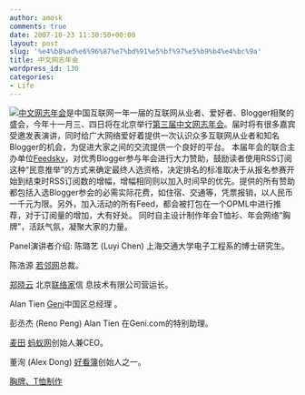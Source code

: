 ```yaml
---
author: amosk
comments: true
date: 2007-10-23 11:30:50+00:00
layout: post
slug: '%e4%b8%ad%e6%96%87%e7%bd%91%e5%bf%97%e5%b9%b4%e4%bc%9a'
title: 中文网志年会
wordpress_id: 130
categories:
- Life
---
```


[![](http://review.feedsky.com/review/feedsky/kongove/~/img/110/cw.gif)](http://events.cnbloggercon.org/event/cnbloggercon2007/badge_maker)[中文网志年会](http://www.cnbloggercon.org/blog/)是中国互联网一年一届的互联网从业者、爱好者、Blogger相聚的盛会，今年十一月三、四日将在北京举行[第三届中文网志年会](http://review.feedsky.com/review/feedsky/kongove/%7E/txt/110/r.html)。届时将有很多嘉宾受邀发表演讲，同时给广大网络爱好着提供一次认识众多互联网从业者和知名Blogger的机会，为促进大家之间的交流提供一个良好的平台。
本届年会的联合主办单位[Feedsky](http://www.feedsky.com/)，对优秀Blogger参与年会进行大力赞助，鼓励读者使用RSS订阅这种“民意推举”的方式来确定最终人选资格，决定排名的标准取决于从报名参赛开始到结束时RSS订阅数的增幅，增幅相同则以加入时间早的优先。提供的所有赞助都包括入选Blogger参会的必需实际花费，如住宿、交通等，凭票报销，以人民币一千元为限。另外，加入活动的所有Feed，都会被打包在一个OPML中进行推荐，对于订阅量的增加，大有好处。
同时自主设计制作年会T恤衫、年会网络“胸牌”，活跃气氛，凝聚大家的力量。

Panel演讲者介绍:<!-- more -->
陈璐艺 (Luyi Chen)    上海交通大学电子工程系的博士研究生。

陈浩源    [若邻网](http://www.wealink.com/)总裁。

[郑晓云](http://lianluo5.com/zheng/)    北京[联络家](http://www.linkist.com/)信 息技术有限公司营运长。

Alan Tien   [Geni](http://www.geni.com/)中国区总经理 。

彭丞杰 (Reno Peng)    Alan Tien 在Geni.com的特别助理。

[麦田](http://maitian.blog.techweb.com.cn/)   [蚂蚁网](http://www.mayi.com/)创始人兼CEO。

董洵 (Alex Dong)    [好看簿](http://www.haokanbu.com/)创始人之一。

[胸牌、T恤制作](http://events.cnbloggercon.org/event/cnbloggercon2007/badge_maker)
